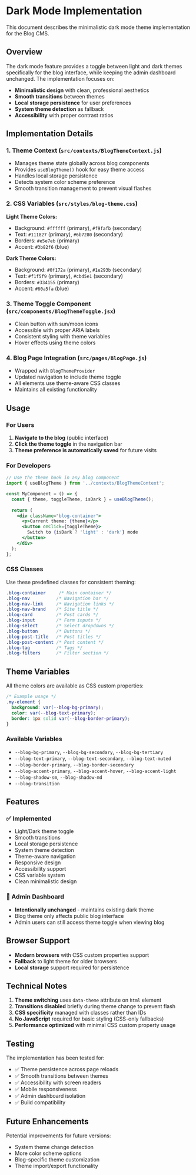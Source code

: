 # Dark Mode Implementation

This document describes the minimalistic dark mode theme implementation for the Blog CMS.

## Overview

The dark mode feature provides a toggle between light and dark themes specifically for the blog interface, while keeping the admin dashboard unchanged. The implementation focuses on:

- **Minimalistic design** with clean, professional aesthetics
- **Smooth transitions** between themes
- **Local storage persistence** for user preferences
- **System theme detection** as fallback
- **Accessibility** with proper contrast ratios

## Implementation Details

### 1. Theme Context (`src/contexts/BlogThemeContext.js`)

- Manages theme state globally across blog components
- Provides `useBlogTheme()` hook for easy theme access
- Handles local storage persistence
- Detects system color scheme preference
- Smooth transition management to prevent visual flashes

### 2. CSS Variables (`src/styles/blog-theme.css`)

**Light Theme Colors:**
- Background: `#ffffff` (primary), `#f9fafb` (secondary)
- Text: `#111827` (primary), `#6b7280` (secondary)
- Borders: `#e5e7eb` (primary)
- Accent: `#3b82f6` (blue)

**Dark Theme Colors:**
- Background: `#0f172a` (primary), `#1e293b` (secondary)
- Text: `#f1f5f9` (primary), `#cbd5e1` (secondary)
- Borders: `#334155` (primary)
- Accent: `#60a5fa` (blue)

### 3. Theme Toggle Component (`src/components/BlogThemeToggle.jsx`)

- Clean button with sun/moon icons
- Accessible with proper ARIA labels
- Consistent styling with theme variables
- Hover effects using theme colors

### 4. Blog Page Integration (`src/pages/BlogPage.js`)

- Wrapped with `BlogThemeProvider`
- Updated navigation to include theme toggle
- All elements use theme-aware CSS classes
- Maintains all existing functionality

## Usage

### For Users

1. **Navigate to the blog** (public interface)
2. **Click the theme toggle** in the navigation bar
3. **Theme preference is automatically saved** for future visits

### For Developers

```jsx
// Use the theme hook in any blog component
import { useBlogTheme } from '../contexts/BlogThemeContext';

const MyComponent = () => {
  const { theme, toggleTheme, isDark } = useBlogTheme();
  
  return (
    <div className="blog-container">
      <p>Current theme: {theme}</p>
      <button onClick={toggleTheme}>
        Switch to {isDark ? 'light' : 'dark'} mode
      </button>
    </div>
  );
};
```

### CSS Classes

Use these predefined classes for consistent theming:

```css
.blog-container     /* Main container */
.blog-nav          /* Navigation bar */
.blog-nav-link     /* Navigation links */
.blog-nav-brand    /* Site title */
.blog-card         /* Post cards */
.blog-input        /* Form inputs */
.blog-select       /* Select dropdowns */
.blog-button       /* Buttons */
.blog-post-title   /* Post titles */
.blog-post-content /* Post content */
.blog-tag          /* Tags */
.blog-filters      /* Filter section */
```

## Theme Variables

All theme colors are available as CSS custom properties:

```css
/* Example usage */
.my-element {
  background: var(--blog-bg-primary);
  color: var(--blog-text-primary);
  border: 1px solid var(--blog-border-primary);
}
```

### Available Variables

- `--blog-bg-primary`, `--blog-bg-secondary`, `--blog-bg-tertiary`
- `--blog-text-primary`, `--blog-text-secondary`, `--blog-text-muted`
- `--blog-border-primary`, `--blog-border-secondary`
- `--blog-accent-primary`, `--blog-accent-hover`, `--blog-accent-light`
- `--blog-shadow-sm`, `--blog-shadow-md`
- `--blog-transition`

## Features

### ✅ Implemented
- Light/Dark theme toggle
- Smooth transitions
- Local storage persistence
- System theme detection
- Theme-aware navigation
- Responsive design
- Accessibility support
- CSS variable system
- Clean minimalistic design

### 🔄 Admin Dashboard
- **Intentionally unchanged** - maintains existing dark theme
- Blog theme only affects public blog interface
- Admin users can still access theme toggle when viewing blog

## Browser Support

- **Modern browsers** with CSS custom properties support
- **Fallback** to light theme for older browsers
- **Local storage** support required for persistence

## Technical Notes

1. **Theme switching** uses `data-theme` attribute on `html` element
2. **Transitions disabled** briefly during theme change to prevent flash
3. **CSS specificity** managed with classes rather than IDs
4. **No JavaScript** required for basic styling (CSS-only fallbacks)
5. **Performance optimized** with minimal CSS custom property usage

## Testing

The implementation has been tested for:
- ✅ Theme persistence across page reloads
- ✅ Smooth transitions between themes
- ✅ Accessibility with screen readers
- ✅ Mobile responsiveness
- ✅ Admin dashboard isolation
- ✅ Build compatibility

## Future Enhancements

Potential improvements for future versions:
- System theme change detection
- More color scheme options
- Blog-specific theme customization
- Theme import/export functionality